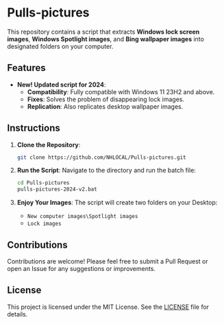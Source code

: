 # Pulls-pictures

This repository contains a script that extracts **Windows lock screen images**, **Windows Spotlight images**, and **Bing wallpaper images** into designated folders on your computer.

## Features

- **New! Updated script for 2024**:
  - **Compatibility**: Fully compatible with Windows 11 23H2 and above.
  - **Fixes**: Solves the problem of disappearing lock images.
  - **Replication**: Also replicates desktop wallpaper images.

## Instructions

1. **Clone the Repository**:
   ```sh
   git clone https://github.com/NHLOCAL/Pulls-pictures.git
   ```

2. **Run the Script**:
   Navigate to the directory and run the batch file:
   ```sh
   cd Pulls-pictures
   pulls-pictures-2024-v2.bat
   ```

3. **Enjoy Your Images**:
   The script will create two folders on your Desktop:
   - `New computer images\Spotlight images`
   - `Lock images`

## Contributions

Contributions are welcome! Please feel free to submit a Pull Request or open an Issue for any suggestions or improvements.

## License

This project is licensed under the MIT License. See the [LICENSE](LICENSE) file for details.